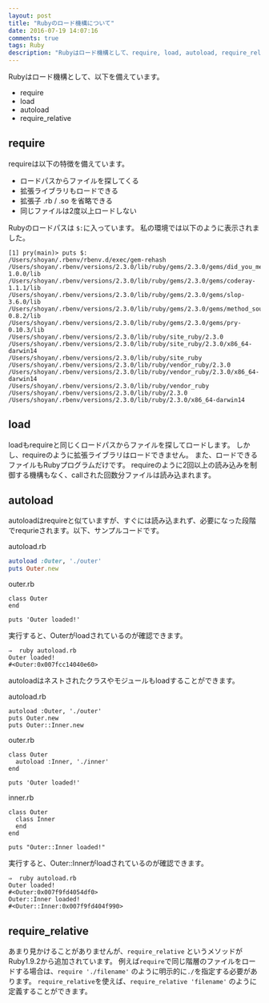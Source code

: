 ```yaml
---
layout: post
title: "Rubyのロード機構について"
date: 2016-07-19 14:07:16
comments: true
tags: Ruby
description: "Rubyはロード機構として、require, load, autoload, require_relativeを備えています。それぞれのメソッドの特徴と使いかたを紹介します。"
---
```


Rubyはロード機構として、以下を備えています。

- require
- load
- autoload
- require_relative

## require

requireは以下の特徴を備えています。

- ロードパスからファイルを探してくる
- 拡張ライブラリもロードできる
- 拡張子 .rb / .so を省略できる
- 同じファイルは2度以上ロードしない

Rubyのロードパスは `$:`に入っています。
私の環境では以下のように表示されました。

```
[1] pry(main)> puts $:
/Users/shoyan/.rbenv/rbenv.d/exec/gem-rehash
/Users/shoyan/.rbenv/versions/2.3.0/lib/ruby/gems/2.3.0/gems/did_you_mean-1.0.0/lib
/Users/shoyan/.rbenv/versions/2.3.0/lib/ruby/gems/2.3.0/gems/coderay-1.1.1/lib
/Users/shoyan/.rbenv/versions/2.3.0/lib/ruby/gems/2.3.0/gems/slop-3.6.0/lib
/Users/shoyan/.rbenv/versions/2.3.0/lib/ruby/gems/2.3.0/gems/method_source-0.8.2/lib
/Users/shoyan/.rbenv/versions/2.3.0/lib/ruby/gems/2.3.0/gems/pry-0.10.3/lib
/Users/shoyan/.rbenv/versions/2.3.0/lib/ruby/site_ruby/2.3.0
/Users/shoyan/.rbenv/versions/2.3.0/lib/ruby/site_ruby/2.3.0/x86_64-darwin14
/Users/shoyan/.rbenv/versions/2.3.0/lib/ruby/site_ruby
/Users/shoyan/.rbenv/versions/2.3.0/lib/ruby/vendor_ruby/2.3.0
/Users/shoyan/.rbenv/versions/2.3.0/lib/ruby/vendor_ruby/2.3.0/x86_64-darwin14
/Users/shoyan/.rbenv/versions/2.3.0/lib/ruby/vendor_ruby
/Users/shoyan/.rbenv/versions/2.3.0/lib/ruby/2.3.0
/Users/shoyan/.rbenv/versions/2.3.0/lib/ruby/2.3.0/x86_64-darwin14
```

## load

loadもrequireと同じくロードパスからファイルを探してロードします。
しかし、requireのように拡張ライブラリはロードできません。
また、ロードできるファイルもRubyプログラムだけです。
requireのように2回以上の読み込みを制御する機構もなく、callされた回数分ファイルは読み込まれます。

## autoload

autoloadはrequireと似ていますが、すぐには読み込まれず、必要になった段階でrequrieされます。以下、サンプルコードです。

autoload.rb

```ruby
autoload :Outer, './outer'
puts Outer.new
```

outer.rb

```
class Outer
end

puts 'Outer loaded!'
```

実行すると、Outerがloadされているのが確認できます。

```
⇒  ruby autoload.rb
Outer loaded!
#<Outer:0x007fcc14040e60>
```

autoloadはネストされたクラスやモジュールもloadすることができます。

autoload.rb

```
autoload :Outer, './outer'
puts Outer.new
puts Outer::Inner.new
```

outer.rb

```
class Outer
  autoload :Inner, './inner'
end

puts 'Outer loaded!'
```

inner.rb

```
class Outer
  class Inner
  end
end

puts "Outer::Inner loaded!"
```

実行すると、Outer::Innerがloadされているのが確認できます。

```
⇒  ruby autoload.rb
Outer loaded!
#<Outer:0x007f9fd4054df0>
Outer::Inner loaded!
#<Outer::Inner:0x007f9fd404f990>
```

## require_relative

あまり見かけることがありませんが、`require_relative` というメソッドがRuby1.9.2から追加されています。
例えば`require`で同じ階層のファイルをロードする場合は、`require './filename'` のように明示的に`./`を指定する必要があります。
`require_relative`を使えば、`require_relative 'filename'` のように定義することができます。
